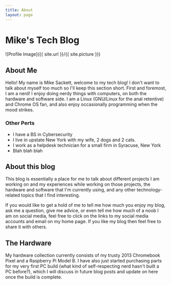 ```yaml
---
title: About
layout: page
---
```

<h1>Mike's Tech Blog</h1>

![Profile Image]({{ site.url }}/{{ site.picture }})

<h2>About Me</h2>

<p>Hello!  My name is Mike Sackett, welcome to my tech blog!  I don't want to talk about myself too much so I'll keep this section short.  First and foremost, I am a nerd! I enjoy doing nerdy things with computers, on both the hardware and software side.  I am a Linux (GNU/Linux for the anal retentive) and Chrome OS fan, and also enjoy occasionally programming when the mood strikes.</p>

<H3>Other Perts</H3> 

<ul>
<li>I have a BS in Cybersecurity</li>
<li>I live in upstate New York with my wife, 2 dogs and 2 cats.</li>
<li>I work as a helpdesk technician for a small firm in Syracuse, New York</li>
<li>Blah blah blah</li>
</ul>

<h2>About this blog</h2>

This blog is essentially a place for me to talk about different projects I am working on and my experiences while working on those projects, the hardware and software that I'm currently using, and any other technology-related topics that I find interesting. 

<p>If you would like to get a hold of me to tell me how much you enjoy my blog, ask me a question, give me advice, or even tell me how much of a noob I am on social media, feel free to click on the links to my social media accounts and email on my home page.  If you like my blog then feel free to share it with others.</p>

<h2>The Hardware</h2>

<p>My hardware collection currently consists of my trusty 2013 Chromebook Pixel and a Raspberry Pi Model B.  I have also just started purchasing parts for my very first PC build (what kind of self-respecting nerd hasn't built a PC before?), which I will discuss in future blog posts and update on here once the build is complete.</p>

